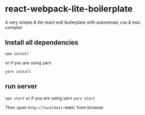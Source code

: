 # react-webpack-lite-boilerplate
A very simple &amp; lite react es6 boilerplate with autoreload, css &amp; less compiler


## Install all dependencies 
```
npm install
```
or if you are using yarn
```
yarn install
```


## run server
```npm start```
or if you are using yarn
```yarn start```

Then open `http://localhost:8080/` from browser
